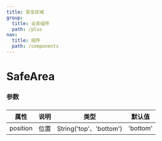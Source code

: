 ```yaml
---
title: 安全区域
group:
  title: 业务组件
  path: /plus
nav:
  title: 组件
  path: /components
---
```


# SafeArea

### 参数

###

| 属性     | 说明 | 类型                    | 默认值   |
| -------- | ---- | ----------------------- | -------- |
| position | 位置 | String('top'、'bottom') | 'bottom' |
